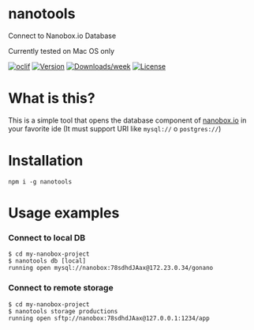 # nanotools

Connect to Nanobox.io Database

Currently tested on Mac OS only

[![oclif](https://img.shields.io/badge/cli-oclif-brightgreen.svg)](https://oclif.io)
[![Version](https://img.shields.io/npm/v/nanotools.svg)](https://npmjs.org/package/nanotools)
[![Downloads/week](https://img.shields.io/npm/dw/nanotools.svg)](https://npmjs.org/package/nanotools)
[![License](https://img.shields.io/npm/l/nanotools.svg)](https://github.com/pingsrl/nanotools/blob/master/package.json)

# What is this?

This is a simple tool that opens the database component of [nanobox.io](http://nanobox.io) in your favorite ide (It must support URI like `mysql://` o `postgres://`)

# Installation

    npm i -g nanotools

# Usage examples

### Connect to local DB

    $ cd my-nanobox-project
    $ nanotools db [local]
    running open mysql://nanobox:78sdhdJAax@172.23.0.34/gonano

### Connect to remote storage

    $ cd my-nanobox-project
    $ nanotools storage productions
    running open sftp://nanobox:78sdhdJAax@127.0.0.1:1234/app

